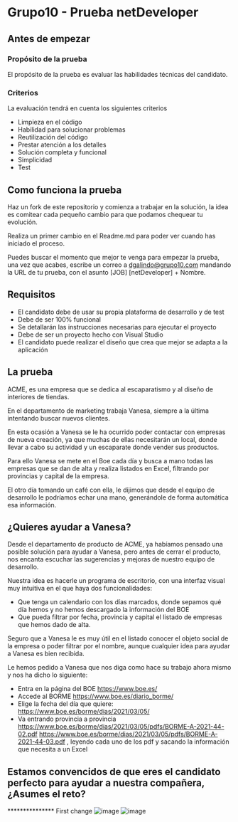 # Grupo10 - Prueba netDeveloper

## Antes de empezar
### Propósito de la prueba
El propósito de la prueba es evaluar las habilidades técnicas del candidato.

### Criterios
La evaluación tendrá en cuenta los siguientes criterios
- Limpieza en el código
- Habilidad para solucionar problemas
- Reutilización del código
- Prestar atención a los detalles
- Solución completa y funcional
- Simplicidad
- Test

## Como funciona la prueba
Haz un fork de este repositorio y comienza a trabajar en la solución, la idea es comitear cada pequeño cambio para que podamos chequear tu evolución.

Realiza un primer cambio en el Readme.md para poder ver cuando has iniciado el proceso.

Puedes buscar el momento que mejor te venga para empezar la prueba, una vez que acabes, escribe un correo a dgalindo@grupo10.com mandando la URL de tu prueba, con el asunto [JOB] [netDeveloper] + Nombre.

## Requisitos

- El candidato debe de usar su propia plataforma de desarrollo y de test
- Debe de ser 100% funcional
- Se detallarán las instrucciones necesarias para ejecutar el proyecto
- Debe de ser un proyecto hecho con Visual Studio
- El candidato puede realizar el diseño que crea que mejor se adapta a la aplicación

## La prueba

ACME, es una empresa que se dedica al escaparatismo y al diseño de interiores de tiendas.

En el departamento de marketing trabaja Vanesa, siempre a la última intentando buscar nuevos clientes.

En esta ocasión a Vanesa se le ha ocurrido poder contactar con empresas de nueva creación, ya que muchas de ellas necesitarán un local, donde llevar a cabo su actividad y un escaparate donde vender sus productos.

Para ello Vanesa se mete en el Boe cada día y busca a mano todas las empresas que se dan de alta y realiza listados en Excel, filtrando por provincias y capital de la empresa.

El otro día tomando un café con ella, le dijimos que desde el equipo de desarrollo le podríamos echar una mano, generándole de forma automática esa información.


## ¿Quieres ayudar a Vanesa?

Desde el departamento de producto de ACME, ya habíamos pensado una posible solución para ayudar a Vanesa, pero antes de cerrar el producto, nos encanta escuchar las sugerencias y mejoras de nuestro equipo de desarrollo.

Nuestra idea es hacerle un programa de escritorio, con una interfaz visual muy intuitiva en el que haya dos funcionalidades:
- Que tenga un calendario con los días marcados, donde sepamos qué día hemos y no hemos descargado la información del BOE
- Que pueda filtrar por fecha, provincia y capital el listado de empresas que hemos dado de alta.

Seguro que a Vanesa le es muy útil en el listado conocer el objeto social de la empresa o poder filtrar por el nombre, aunque cualquier idea para ayudar a Vanesa es bien recibida.

Le hemos pedido a Vanesa que nos diga como hace su trabajo ahora mismo y nos ha dicho lo siguiente:
- Entra en la página del BOE https://www.boe.es/
- Accede al BORME https://www.boe.es/diario_borme/
- Elige la fecha del día que quiere: https://www.boe.es/borme/dias/2021/03/05/
- Va entrando provincia a provincia https://www.boe.es/borme/dias/2021/03/05/pdfs/BORME-A-2021-44-02.pdf https://www.boe.es/borme/dias/2021/03/05/pdfs/BORME-A-2021-44-03.pdf
  , leyendo cada uno de los pdf y sacando la información que necesita a un Excel
  
  
 ## Estamos convencidos de que eres el candidato perfecto para ayudar a nuestra compañera, ¿Asumes el reto?

*************** First change
![image](https://user-images.githubusercontent.com/8226951/113494220-a9609480-94e6-11eb-92d6-6e229cf86142.png)
![image](https://user-images.githubusercontent.com/8226951/113494275-1e33ce80-94e7-11eb-9ce6-af647c1cfc4d.png)


